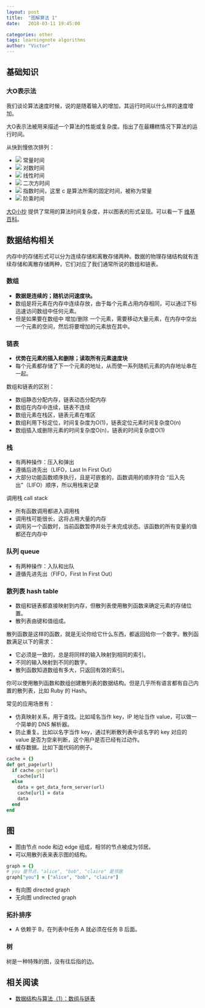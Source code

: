 ```yaml
---
layout: post
title:  "图解算法 1"
date:   2018-03-11 19:45:00

categories: other
tags: learningnote algorithms
author: "Victor"
---
```


## 基础知识
### 大O表示法

我们谈论算法速度时候，说的是随着输入的增加，其运行时间以什么样的速度增加。

大O表示法被用来描述一个算法的性能或复杂度。指出了在最糟糕情况下算法的运行时间。

从快到慢依次排列：

* ![](https://wikimedia.org/api/rest_v1/media/math/render/svg/7b8d37856ce892bd7ee9a9f58ffea0febee5e9bc) 常量时间
* ![](https://wikimedia.org/api/rest_v1/media/math/render/svg/6c35c6c21c30a5643d3100b7993f907b58cf79cf) 对数时间
* ![](https://wikimedia.org/api/rest_v1/media/math/render/svg/8bc936ac28af050e96d7262b89eb11af36bcc958) 线性时间
* ![](https://wikimedia.org/api/rest_v1/media/math/render/svg/b4a9cde84a808a1c8b6658032611f99e7fa0bb13) 二次方时间
* ![](https://wikimedia.org/api/rest_v1/media/math/render/svg/a830bd28003689e75eb85a330c2017413dcceb98) 指数时间，这里 c 是算法所需的固定时间，被称为常量
* ![](https://wikimedia.org/api/rest_v1/media/math/render/svg/f5a7957bb5d704181437f3fcf22b257ecbe699a7) 阶乘时间

[大O小抄](http://bigocheatsheet.com/) 提供了常用的算法时间复杂度，并以图表的形式呈现。可以看一下 [维基百科](https://zh.wikipedia.org/wiki/%E5%A4%A7O%E7%AC%A6%E5%8F%B7)。

## 数据结构相关

内存中的存储形式可以分为连续存储和离散存储两种。数据的物理存储结构就有连续存储和离散存储两种，它们对应了我们通常所说的数组和链表。

### 数组

* **数据是连续的；随机访问速度块。**
* 数组是将元素在内存中连续存放，由于每个元素占用内存相同，可以通过下标迅速访问数组中任何元素。
* 但是如果要在数组中 增加/删除 一个元素，需要移动大量元素，在内存中空出一个元素的空间，然后将要增加的元素放在其中。

### 链表

* **优势在元素的插入和删除；读取所有元素速度块**
* 每个元素都存储了下一个元素的地址，从而使一系列随机元素的内存地址串在一起。

数组和链表的区别：

* 数组静态分配内存，链表动态分配内存
* 数组在内存中连续，链表不连续
* 数组元素在栈区，链表元素在堆区
* 数组利用下标定位，时间复杂度为O(1)，链表定位元素时间复杂度O(n)
* 数组插入或删除元素的时间复杂度O(n)，链表的时间复杂度O(1)

### 栈

* 有两种操作：压入和弹出
* 遵循后进先出（LIFO，Last In First Out）
* 大部分功能函数顺序执行，且是可嵌套的，函数调用的顺序符合 “后入先出”（LIFO）顺序，所以用栈来记录

调用栈 call stack

* 所有函数调用都进入调用栈
* 调用栈可能很长，这将占用大量的内存
* 调用另一个函数时，当前函数暂停并处于未完成状态。该函数的所有变量的值都还在内存中

### 队列 queue

* 有两种操作：入队和出队
* 遵循先进先出（FIFO，First In First Out）


### 散列表 hash table

* 数组和链表都直接映射到内存，但散列表使用散列函数来确定元素的存储位置。
* 散列表由键和值组成。

散列函数是这样的函数，就是无论你给它什么东西，都返回给你一个数字。散列函数满足以下的需求：

* 它必须是一致的，总是将同样的输入映射到相同的索引。
* 不同的输入映射到不同的数字。
* 散列函数知道数组有多大，只返回有效的索引。

你可以使用散列函数和数组创建散列表的数据结构。但是几乎所有语言都有自己内置的散列表，比如 Ruby 的 Hash。

常见的应用场景有：

* 仿真映射关系，用于查找。比如域名当作 key，IP 地址当作 value，可以做一个简单的 DNS 解析器。
* 防止重复。比如以名字当作 key，通过判断散列表中该名字的 key 对应的 value 是否为空来判断，这个用户是否已经有过动作。
* 缓存数据。比如下面代码的例子。

```ruby
cache = {}
def get_page(url)
  if cache.get(url)
    cache[url]
  else
    data = get_data_form_server(url)
    cache[url] = data
    data
  end
end
```

## 图

* 图由节点 node 和边 edge 组成，相邻的节点被成为邻居。
* 可以用散列表来表示图的结构。

```ruby
graph = {}
# you 是节点，"alice", "bob", "claire" 是邻居
graph["you"] = ["alice", "bob", "claire"]
```

* 有向图 directed graph
* 无向图 undirected graph

### 拓扑排序

* A 依赖于 B，在列表中任务 A 就必须在任务 B 后面。

### 树

树是一种特殊的图，没有往后指的边。

## 相关阅读

* [数据结构与算法（1）：数组与链表](https://plushunter.github.io/2017/07/18/%E6%95%B0%E6%8D%AE%E7%BB%93%E6%9E%84%E4%B8%8E%E7%AE%97%E6%B3%95%EF%BC%881%EF%BC%89%EF%BC%9A%E9%93%BE%E8%A1%A8/)

